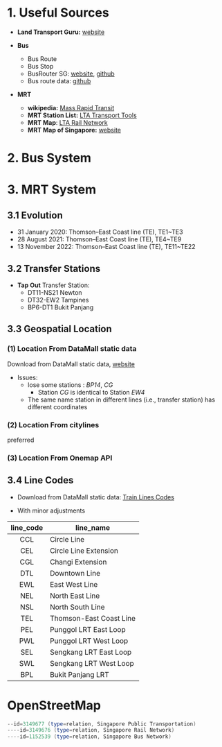 #  1. Useful Sources


- **Land Transport Guru:** [website](https://landtransportguru.net)

- **Bus**

  - Bus Route
  - Bus Stop
  - BusRouter SG: [website](https://busrouter.sg/), [github](https://github.com/cheeaun/busrouter-sg/)
  - Bus route data: [github](https://github.com/cheeaun/sgbusdata)



- **MRT**
    - **wikipedia:** [Mass Rapid Transit](en.wikipedia.org/wiki/Mass_Rapid_Transit_(Singapore))
    - **MRT Station List:** [LTA Transport Tools](lta.gov.sg/content/ltagov/en/map/train.html)
    - **MRT Map**: [LTA Rail Network](https://www.lta.gov.sg/content/ltagov/en/getting_around/public_transport/rail_network.html)
    - **MRT Map of Singapore:** [website](https://mrtmapsingapore.com/)


# 2. Bus System



# 3. MRT System

## 3.1 Evolution

- 31 January 2020: Thomson–East Coast line (TE), TE1~TE3
- 28 August 2021: Thomson–East Coast line (TE), TE4~TE9
- 13 November 2022: Thomson–East Coast line (TE), TE11~TE22

## 3.2 Transfer Stations

- **Tap Out** Transfer Station:
  - DT11-NS21 Newton
  - DT32-EW2 Tampines
  - BP6-DT1 Bukit Panjang

## 3.3 Geospatial Location

### (1) Location From DataMall static data

Download from DataMall static data, [website](https://datamall.lta.gov.sg/content/dam/datamall/datasets/Geospatial/TrainStation.zip)

- Issues:
  - lose some stations : *BP14*, *CG*
    - Station *CG* is identical to Station *EW4*
  - The same name station in different lines (i.e., transfer station) has different coordinates

### (2) Location From citylines

preferred

### (3)  Location From Onemap API




## 3.4 Line Codes

- Download from DataMall static data: [Train Lines Codes](https://datamall.lta.gov.sg/content/dam/datamall/datasets/PublicTransportRelated/Train%20Line%20Codes.zip)

- With minor adjustments

| line_code | line_name               |
| :-------: | ----------------------- |
|    CCL    | Circle Line             |
|    CEL    | Circle Line Extension   |
|    CGL    | Changi Extension        |
|    DTL    | Downtown Line           |
|    EWL    | East West Line          |
|    NEL    | North East Line         |
|    NSL    | North South Line        |
|    TEL    | Thomson-East Coast Line |
|    PEL    | Punggol LRT East Loop   |
|    PWL    | Punggol LRT West Loop   |
|    SEL    | Sengkang LRT East Loop  |
|    SWL    | Sengkang LRT West Loop  |
|    BPL    | Bukit Panjang LRT       |


# OpenStreetMap

```powershell
--id=3149677 (type=relation, Singapore Public Transportation)
----id=3149676 (type=relation, Singapore Rail Network)
----id=1152539 (type=relation, Singapore Bus Network)
```